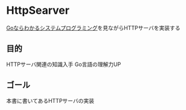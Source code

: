 # HttpSearver
[Goならわかるシステムプログラミング](https://www.lambdanote.com/products/go)を見ながらHTTPサーバを実装する  

## 目的
HTTPサーバ関連の知識入手
Go言語の理解力UP

## ゴール
本書に書いてあるHTTPサーバの実装
